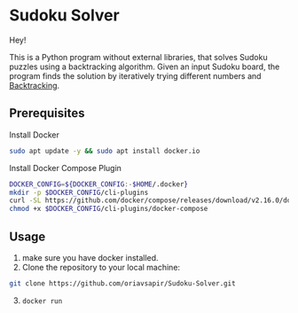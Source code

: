 # Sudoku Solver
Hey!

This is a Python program without external libraries, that solves Sudoku puzzles using a backtracking algorithm. Given an input Sudoku board, the program finds the solution by iteratively trying different numbers and [Backtracking](https://en.wikipedia.org/wiki/Backtracking).
## Prerequisites

Install Docker 
```sh
sudo apt update -y && sudo apt install docker.io
```
Install Docker Compose Plugin
```sh
DOCKER_CONFIG=${DOCKER_CONFIG:-$HOME/.docker}
mkdir -p $DOCKER_CONFIG/cli-plugins
curl -SL https://github.com/docker/compose/releases/download/v2.16.0/docker-compose-linux-x86_64 -o $DOCKER_CONFIG/cli-plugins/docker-compose
chmod +x $DOCKER_CONFIG/cli-plugins/docker-compose

```

## Usage
1. make sure you have docker installed.
2. Clone the repository to your local machine:
```sh
git clone https://github.com/oriavsapir/Sudoku-Solver.git
```
3. ``` docker run ```
